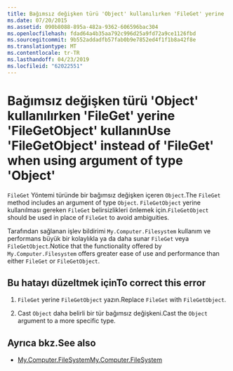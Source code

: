 ```yaml
---
title: Bağımsız değişken türü 'Object' kullanılırken 'FileGet' yerine 'FileGetObject' kullanın
ms.date: 07/20/2015
ms.assetid: 090b8088-895a-482a-9362-606596bac304
ms.openlocfilehash: fdad64a4b35aa792c996d25a9fd72a9ce1126fbd
ms.sourcegitcommit: 9b552addadfb57fab0b9e7852ed4f1f1b8a42f8e
ms.translationtype: MT
ms.contentlocale: tr-TR
ms.lasthandoff: 04/23/2019
ms.locfileid: "62022551"
---
```

# <a name="use-filegetobject-instead-of-fileget-when-using-argument-of-type-object"></a><span data-ttu-id="e52dd-102">Bağımsız değişken türü 'Object' kullanılırken 'FileGet' yerine 'FileGetObject' kullanın</span><span class="sxs-lookup"><span data-stu-id="e52dd-102">Use 'FileGetObject' instead of 'FileGet' when using argument of type 'Object'</span></span>
<span data-ttu-id="e52dd-103">`FileGet` Yöntemi türünde bir bağımsız değişken içeren `Object`.</span><span class="sxs-lookup"><span data-stu-id="e52dd-103">The `FileGet` method includes an argument of type `Object`.</span></span> <span data-ttu-id="e52dd-104">`FileGetObject` yerine kullanılması gereken `FileGet` belirsizlikleri önlemek için.</span><span class="sxs-lookup"><span data-stu-id="e52dd-104">`FileGetObject` should be used in place of `FileGet` to avoid ambiguities.</span></span>  
  
 <span data-ttu-id="e52dd-105">Tarafından sağlanan işlev bildirimi `My.Computer.Filesystem` kullanım ve performans büyük bir kolaylıkla ya da daha sunar `FileGet` veya `FileGetObject`.</span><span class="sxs-lookup"><span data-stu-id="e52dd-105">Notice that the functionality offered by `My.Computer.Filesystem` offers greater ease of use and performance than either `FileGet` or `FileGetObject`.</span></span>  
  
## <a name="to-correct-this-error"></a><span data-ttu-id="e52dd-106">Bu hatayı düzeltmek için</span><span class="sxs-lookup"><span data-stu-id="e52dd-106">To correct this error</span></span>  
  
1. <span data-ttu-id="e52dd-107">`FileGet` yerine `FileGetObject` yazın.</span><span class="sxs-lookup"><span data-stu-id="e52dd-107">Replace `FileGet` with `FileGetObject`.</span></span>  
  
2. <span data-ttu-id="e52dd-108">Cast `Object` daha belirli bir tür bağımsız değişkeni.</span><span class="sxs-lookup"><span data-stu-id="e52dd-108">Cast the `Object` argument to a more specific type.</span></span>  
  
## <a name="see-also"></a><span data-ttu-id="e52dd-109">Ayrıca bkz.</span><span class="sxs-lookup"><span data-stu-id="e52dd-109">See also</span></span>

- [<span data-ttu-id="e52dd-110">My.Computer.FileSystem</span><span class="sxs-lookup"><span data-stu-id="e52dd-110">My.Computer.FileSystem</span></span>](xref:Microsoft.VisualBasic.FileIO.FileSystem)

